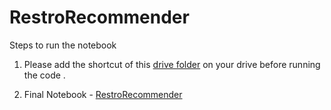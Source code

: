 # RestroRecommender

Steps to run the notebook

1) Please add the shortcut of this [drive folder](https://drive.google.com/drive/folders/1TSbWcosRdVcBU6MUMAYKlQmiETWlQFTo?usp=sharing) on your drive before running the code .

2) Final Notebook - [RestroRecommender](https://github.com/Manisha2297/RestroRecommender/blob/main/YelpRestroRecommender.ipynb)